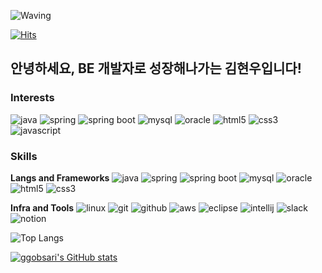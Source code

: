 ![Waving](https://capsule-render.vercel.app/api?type=rounded&height=150&color=gradient&text=Hi,%20I'm%20Hyunwu&section=header&animation=scaleIn)

[![Hits](https://hits.seeyoufarm.com/api/count/incr/badge.svg?url=https%3A%2F%2Fgithub.com%2F______&count_bg=%2379C83D&title_bg=%23555555&icon=&icon_color=%23E7E7E7&title=hits&edge_flat=false)](https://hits.seeyoufarm.com)

## 안녕하세요, BE 개발자로 성장해나가는 김현우입니다!

### Interests

![java](https://img.shields.io/badge/java-000000?style=for-the-badge&logo=openjdk)
![spring](https://img.shields.io/badge/spring-6DB33F.svg?&style=for-the-badge&logo=spring&logoColor=white)
![spring boot](https://img.shields.io/badge/spring%20boot-6DB33F?style=for-the-badge&logo=spring%20boot&logoColor=white)
![mysql](https://img.shields.io/badge/mysql-4479A1.svg?&style=for-the-badge&logo=mysql&logoColor=white)
![oracle](https://img.shields.io/badge/oracle-F80000?style=for-the-badge&logo=oracle)
![html5](https://img.shields.io/badge/html5-E34F26.svg?&style=for-the-badge&logo=html5&logoColor=white)
![css3](https://img.shields.io/badge/css3-1572B6.svg?&style=for-the-badge&logo=css3&logoColor=white)
![javascript](https://img.shields.io/badge/javascript-F7DF1E.svg?&style=for-the-badge&logo=javascript&logoColor=white)

### Skills

**Langs and Frameworks**
![java](https://img.shields.io/badge/java-000000?style=for-the-badge&logo=openjdk)
![spring](https://img.shields.io/badge/spring-6DB33F.svg?&style=for-the-badge&logo=spring&logoColor=white)
![spring boot](https://img.shields.io/badge/spring%20boot-6DB33F?style=for-the-badge&logo=spring%20boot&logoColor=white)
![mysql](https://img.shields.io/badge/mysql-4479A1.svg?&style=for-the-badge&logo=mysql&logoColor=white)
![oracle](https://img.shields.io/badge/oracle-F80000?style=for-the-badge&logo=oracle)
![html5](https://img.shields.io/badge/html5-E34F26.svg?&style=for-the-badge&logo=html5&logoColor=white)
![css3](https://img.shields.io/badge/css3-1572B6.svg?&style=for-the-badge&logo=css3&logoColor=white)

**Infra and Tools**
![linux](https://img.shields.io/badge/linux-FCC624.svg?&style=for-the-badge&logo=linux&logoColor=white)
![git](https://img.shields.io/badge/git-F05032.svg?&style=for-the-badge&logo=git&logoColor=white)
![github](https://img.shields.io/badge/github-181717.svg?&style=for-the-badge&logo=github&logoColor=white)
![aws](https://img.shields.io/badge/aws-232F3E.svg?&style=for-the-badge&logo=amazonaws&logoColor=white)
![eclipse](https://img.shields.io/badge/eclipse-2C2255.svg?&style=for-the-badge&logo=eclipseide&logoColor=white)
![intellij](https://img.shields.io/badge/intellij-000000.svg?&style=for-the-badge&logo=intellijidea&logoColor=white)
![slack](https://img.shields.io/badge/slack-4A154B.svg?&style=for-the-badge&logo=slack&logoColor=white)
![notion](https://img.shields.io/badge/notion-000000.svg?&style=for-the-badge&logo=notion&logoColor=white)

![Top Langs](https://github-readme-stats.vercel.app/api/top-langs/?username=ggobsari&layout=compact)

[![ggobsari's GitHub stats](https://github-readme-stats.vercel.app/api?username=ggobsari&theme=dracula)](https://github.com/anuraghazra/github-readme-stats)
